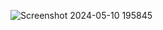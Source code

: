 ![Screenshot 2024-05-10 195845](https://github.com/sahoonishi/Weather-App/assets/99659309/ab47c3c4-9dcc-4bd5-8169-281848ad824e)
